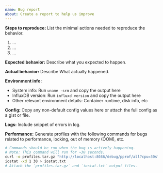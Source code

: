```yaml
---
name: Bug report
about: Create a report to help us improve
---
```


<!--

Thank you for reporting a bug in InfluxDB. 

* Please ask usage questions on the Influx Community site.
    * https://community.influxdata.com/
* Please add a :+1: or comment on a similar existing bug report instead of opening a new one.
    * https://github.com/influxdata/influxdb/issues?utf8=%E2%9C%93&q=is%3Aissue+is%3Aopen+is%3Aclosed+sort%3Aupdated-desc+label%3Akind%2Fbug+
* Please check whether the bug can be reproduced with the latest release.
* The fastest way to fix a bug is to open a Pull Request.
    * https://github.com/influxdata/influxdb/pulls

-->

__Steps to reproduce:__
List the minimal actions needed to reproduce the behavior.

1. ...
2. ...
3. ...

__Expected behavior:__
Describe what you expected to happen.

__Actual behavior:__
Describe What actually happened.

__Environment info:__

* System info: Run `uname -srm` and copy the output here
* InfluxDB version: Run `influxd version` and copy the output here
* Other relevant environment details: Container runtime, disk info, etc

__Config:__
Copy any non-default config values here or attach the full config as a gist or file.

<!-- The following sections are only required if relevant. -->

__Logs:__
Include snippet of errors in log.

__Performance:__
Generate profiles with the following commands for bugs related to performance, locking, out of memory (OOM), etc.

```sh
# Commands should be run when the bug is actively happening.
# Note: This command will run for ~30 seconds.
curl -o profiles.tar.gz "http://localhost:8086/debug/pprof/all?cpu=30s"
iostat -xd 1 30 > iostat.txt
# Attach the `profiles.tar.gz` and `iostat.txt` output files.
```
